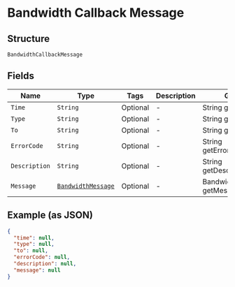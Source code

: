 
# Bandwidth Callback Message

## Structure

`BandwidthCallbackMessage`

## Fields

| Name | Type | Tags | Description | Getter | Setter |
|  --- | --- | --- | --- | --- | --- |
| `Time` | `String` | Optional | - | String getTime() | setTime(String time) |
| `Type` | `String` | Optional | - | String getType() | setType(String type) |
| `To` | `String` | Optional | - | String getTo() | setTo(String to) |
| `ErrorCode` | `String` | Optional | - | String getErrorCode() | setErrorCode(String errorCode) |
| `Description` | `String` | Optional | - | String getDescription() | setDescription(String description) |
| `Message` | [`BandwidthMessage`](/doc/Messaging/models/bandwidth-message.md) | Optional | - | BandwidthMessage getMessage() | setMessage(BandwidthMessage message) |

## Example (as JSON)

```json
{
  "time": null,
  "type": null,
  "to": null,
  "errorCode": null,
  "description": null,
  "message": null
}
```

